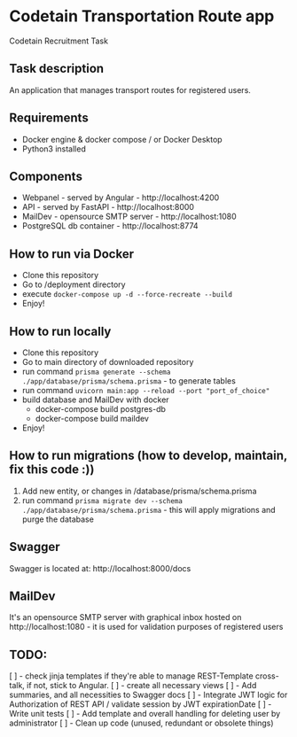 # Codetain Transportation Route app
Codetain Recruitment Task

## Task description
An application that manages transport routes for registered users.

## Requirements
* Docker engine & docker compose / or Docker Desktop
* Python3 installed

## Components
* Webpanel - served by Angular - http://localhost:4200
* API - served by FastAPI - http://localhost:8000
* MailDev - opensource SMTP server - http://localhost:1080
* PostgreSQL db container - http://localhost:8774

## How to run via Docker
* Clone this repository
* Go to /deployment directory
* execute `docker-compose up -d --force-recreate --build`
* Enjoy!

## How to run locally
* Clone this repository
* Go to main directory of downloaded repository
* run command `prisma generate --schema ./app/database/prisma/schema.prisma` - to generate tables
* run command `uvicorn main:app --reload --port "port_of_choice"`
* build database and MailDev with docker
    *  docker-compose build postgres-db
    *  docker-compose build maildev
* Enjoy!

## How to run migrations (how to develop, maintain, fix this code :))
1. Add new entity, or changes in /database/prisma/schema.prisma
2. run command `prisma migrate dev --schema ./app/database/prisma/schema.prisma` - this will apply migrations and purge the database


## Swagger
Swagger is located at: http://localhost:8000/docs

## MailDev
It's an opensource SMTP server with graphical inbox hosted on http://localhost:1080 - it is used for validation purposes of registered users

## TODO:
[ ] - check jinja templates if they're able to manage REST-Template cross-talk, if not, stick to Angular.
[ ] - create all necessary views
[ ] - Add summaries, and all necessities to Swagger docs
[ ] - Integrate JWT logic for Authorization of REST API / validate session by JWT expirationDate
[ ] - Write unit tests
[ ] - Add template and overall handling for deleting user by administrator
[ ] - Clean up code (unused, redundant or obsolete things)